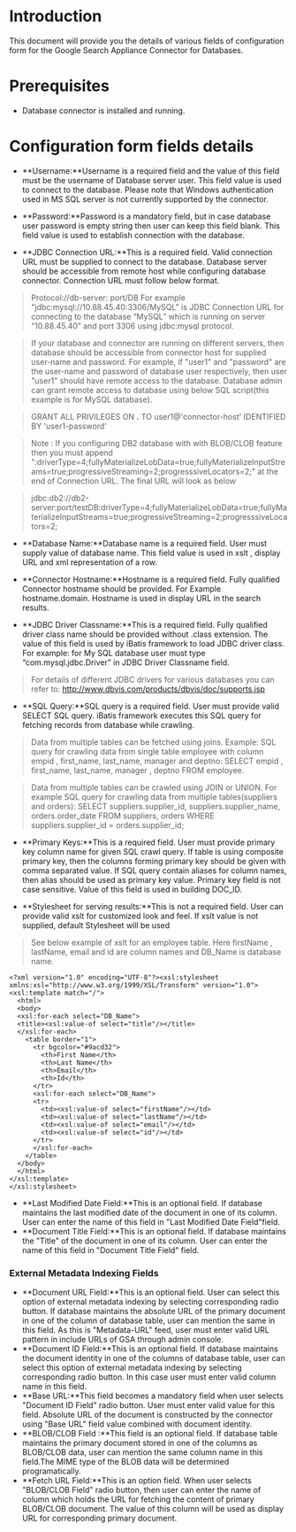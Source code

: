 # Introduction #
This document will provide you the details of various fields of configuration form for the Google
Search Appliance Connector for Databases.

# Prerequisites #

  * Database connector is installed and running.


# Configuration form fields details #
  * **Username:**Username is a required field and the value of this field must be the username of Database server user.  This field value is used to connect to the database. Please note that Windows authentication used in MS SQL server is not currently supported by the connector.

  * **Password:**Password is a mandatory field, but in case database user password is empty string then user can keep this field blank. This field value is used to establish connection with the database.

  * **JDBC Connection URL:**This is a required field. Valid connection URL must be supplied to connect to the database. Database server should be accessible from remote host while configuring database connector. Connection URL must follow below format.

> Protocol://db-server: port/DB
> For example "jdbc:mysql://10.88.45.40:3306/MySQL" is JDBC Connection URL for connecting to the database “MySQL” which is running on server “10.88.45.40” and port 3306 using jdbc:mysql protocol.

> If your database and connector are running on different servers, then database should be accessible from connector host for supplied user-name and password. For example, if "user1" and "password" are the user-name and password of database user respectively, then user "user1" should have remote access to the database. Database admin can grant remote access to database using below SQL script(this example is for MySQL database).

> GRANT ALL PRIVILEGES ON **.** TO user1@'connector-host' IDENTIFIED BY 'user1-password'

> Note : If you configuring DB2 database with with BLOB/CLOB feature then you must append ":driverType=4;fullyMaterializeLobData=true;fullyMaterializeInputStreams=true;progressiveStreaming=2;progresssiveLocators=2;" at the end of Connection URL. The final URL will look as below

> jdbc:db2://db2-server:port/testDB:driverType=4;fullyMaterializeLobData=true;fullyMaterializeInputStreams=true;progressiveStreaming=2;progresssiveLocators=2;

  * **Database Name:**Database name is a required field. User must supply value of database name. This field value is used in xslt , display URL and xml representation of a row.

  * **Connector Hostname:**Hostname is a required field. Fully qualified Connector hostname should be provided. For Example hostname.domain. Hostname is used in display URL in the search results.

  * **JDBC Driver Classname:**This is a required field. Fully qualified driver class name  should be provided without .class extension. The value of this field is used by iBatis framework to load JDBC driver class. For example: for My SQL database user must type “com.mysql.jdbc.Driver” in JDBC Driver Classname field.

> For details of different JDBC drivers for various databases you can refer to: http://www.dbvis.com/products/dbvis/doc/supports.jsp

  * **SQL Query:**SQL query is a required field. User must provide valid SELECT SQL query. iBatis framework executes this SQL query for fetching records from database while crawling.

> Data from multiple tables can be fetched using joins.
> Example:
> SQL query for crawling data from single table employee with column empid , first\_name, last\_name, manager and deptno: SELECT empid , first\_name, last\_name, manager , deptno FROM employee.

> Data from multiple tables can be crawled using JOIN or UNION. For example SQL query for crawling data from multiple tables(suppliers and orders): SELECT suppliers.supplier\_id, suppliers.supplier\_name, orders.order\_date  FROM suppliers, orders WHERE suppliers.supplier\_id = orders.supplier\_id;


  * **Primary Keys:**This is a required field. User must provide primary key column name for given SQL crawl query. If table is using composite primary key, then the columns forming primary key should be given with comma separated value. If SQL query contain aliases for column names, then alias should be used as primary key value. Primary key field is not case sensitive. Value of this field is used in building DOC\_ID.

  * **Stylesheet for serving results:**This is not a required field. User can provide valid xslt for customized look and feel. If xslt value is not supplied, default Stylesheet will be used

> See below example of xslt for an employee table. Here firstName , lastName, email and id are column names and DB\_Name is database name.
```
<?xml version="1.0" encoding="UTF-8"?><xsl:stylesheet xmlns:xsl="http://www.w3.org/1999/XSL/Transform" version="1.0">
<xsl:template match="/">
  <html>
  <body>
  <xsl:for-each select="DB_Name">
  <title><xsl:value-of select="title"/></title>
  </xsl:for-each>
    <table border="1">
      <tr bgcolor="#9acd32">
        <th>First Name</th>
        <th>Last Name</th>
        <th>Email</th>
        <th>Id</th>
      </tr>
      <xsl:for-each select="DB_Name">
      <tr>
        <td><xsl:value-of select="firstName"/></td>
        <td><xsl:value-of select="lastName"/></td>
        <td><xsl:value-of select="email"/></td>
        <td><xsl:value-of select="id"/></td>
      </tr>
      </xsl:for-each>
    </table>
  </body>
  </html>
</xsl:template>
</xsl:stylesheet>
```
  * **Last Modified Date Field:**This is an optional field. If database maintains the last modified date of the document in one of its column. User can enter the name of this field in "Last Modified Date Field"field.
  * **Document Title Field:**This is an optional field. If database maintains the "Title" of the document in one of its column. User can enter the name of this field in "Document Title Field" field.


### External Metadata Indexing Fields ###

  * **Document URL Field:**This is an optional field. User can select this option of external metadata indexing by selecting corresponding radio button. If database maintains the absolute URL of the primary document in one of the column of database table, user can mention the same in this field. As this is "Metadata-URL" feed, user must enter valid URL pattern in include URLs of GSA through admin console.
  * **Document ID Field:**This is an optional field. If database maintains the document identity in one of the columns of database table, user can select this option of external metadata indexing by selecting corresponding radio button. In this case user must enter valid column name in this field.
  * **Base URL:**This field becomes a mandatory field when user selects "Document ID Field" radio button. User must enter valid value for this field. Absolute URL of the document is constructed by the connector using "Base URL" field value combined with document identity.
  * **BLOB/CLOB Field :**This field is an optional field. If database table maintains the primary document stored in one of the columns as BLOB/CLOB data, user can mention the same column name in this field.The MIME type of the BLOB data will be determined programatically.
  * **Fetch URL Field:**This is an option field. When user selects "BLOB/CLOB Field" radio button, then user can enter the name of column which holds the URL for fetching the content of primary BLOB/CLOB document. The value of this column will be used as display URL for corresponding  primary document.